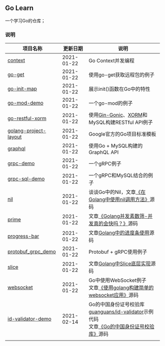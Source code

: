 ## Go Learn

一个学习Go的仓库；

### 说明

| **项目名称**                                                 | **更新日期** | **说明**                                                     |
| ------------------------------------------------------------ | ------------ | ------------------------------------------------------------ |
| [context](https://github.com/JasonkayZK/Go_Learn/tree/context) | 2021-01-22   | Go Context并发编程                                           |
| [go-get](https://github.com/JasonkayZK/Go_Learn/tree/go-get) | 2021-01-22   | 使用go-get获取远程包的例子                                   |
| [go-init-map](https://github.com/JasonkayZK/Go_Learn/tree/go-init-map) | 2021-01-22   | 展示init()函数在Go中的特性                                   |
| [go-mod-demo](https://github.com/JasonkayZK/Go_Learn/tree/go-mod-demo) | 2021-01-22   | 一个go-mod的例子                                             |
| [go-restful-xorm](https://github.com/JasonkayZK/Go_Learn/tree/go-restful-xorm) | 2021-01-22   | 使用[Gin-Gonic](https://github.com/gin-gonic/gin)、[XORM](https://github.com/go-xorm/xorm)和MySQL构建RESTful API例子 |
| [golang-project-layout](https://github.com/JasonkayZK/Go_Learn/tree/golang-project-layout) | 2021-01-22   | Google官方的Go项目标准模板                                   |
| [graphql](https://github.com/JasonkayZK/Go_Learn/tree/graphql) | 2021-01-22   | 使用Go + MySQL构建的GraphQL API                              |
| [grpc-demo](https://github.com/JasonkayZK/Go_Learn/tree/grpc-demo) | 2021-01-22   | 一个gRPC例子                                                 |
| [grpc-sql-demo](https://github.com/JasonkayZK/Go_Learn/tree/grpc-sql-demo) | 2021-01-22   | 一个gRPC和MySQL结合的例子                                    |
| [nil](https://github.com/JasonkayZK/Go_Learn/tree/nil)       | 2021-01-22   | 谈谈Go中的Nil，文章[《在Golang中使用nil调用方法》](https://jasonkayzk.github.io/2020/09/23/%E5%9C%A8Golang%E4%B8%AD%E4%BD%BF%E7%94%A8nil%E8%B0%83%E7%94%A8%E6%96%B9%E6%B3%95/)源码 |
| [prime](https://github.com/JasonkayZK/Go_Learn/tree/prime)   | 2021-01-22   | 文章[《Golang并发素数筛-并发真的会快吗？》](https://jasonkayzk.github.io/2020/06/25/golang%E5%B9%B6%E5%8F%91%E7%B4%A0%E6%95%B0%E7%AD%9B-%E5%B9%B6%E5%8F%91%E7%9C%9F%E7%9A%84%E4%BC%9A%E5%BF%AB%E5%90%97%EF%BC%9F/)源码 |
| [progress-bar](https://github.com/JasonkayZK/Go_Learn/tree/progress-bar) | 2021-01-22   | 文章[Golang中的进度条使用](https://jasonkayzk.github.io/2020/09/29/Golang中的进度条使用/)源码 |
| [protobuf_grpc_demo](https://github.com/JasonkayZK/Go_Learn/tree/protobuf_grpc_demo) | 2021-01-22   | Protobuf + gRPC使用例子                                      |
| [slice](https://github.com/JasonkayZK/Go_Learn/tree/slice)   | 2021-01-22   | 文章[Golang中Slice底层实现](https://jasonkayzk.github.io/2020/10/04/%E3%80%90%E8%BD%AC%E3%80%91Golang%E4%B8%ADSlice%E5%BA%95%E5%B1%82%E5%AE%9E%E7%8E%B0/)源码 |
| [websocket](https://github.com/JasonkayZK/Go_Learn/tree/websocket) | 2021-01-22   | Go中使用WebSocket例子<br />文章[《使用golang构建简单的websocket应用》](https://jasonkayzk.github.io/2020/10/28/使用golang构建简单的websocket应用/)源码 |
| [id-validator-demo](https://github.com/JasonkayZK/Go_Learn/tree/id-validator-demo) | 2021-02-14   | Go的中国身份证号校验库[guanguans/id-validator](https://github.com/guanguans/id-validator)示例代码<br />文章[《Go的中国身份证号校验库》](https://jasonkayzk.github.io/2021/02/14/Go的中国身份证号校验库/)源码 |
|                                                              |              |                                                              |

